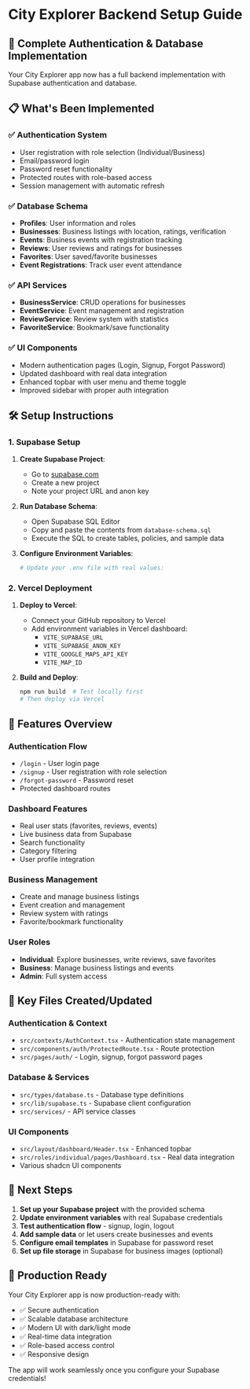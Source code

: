 # City Explorer Backend Setup Guide

## 🚀 Complete Authentication & Database Implementation

Your City Explorer app now has a full backend implementation with Supabase authentication and database.

## 📋 What's Been Implemented

### ✅ **Authentication System**
- User registration with role selection (Individual/Business)
- Email/password login
- Password reset functionality
- Protected routes with role-based access
- Session management with automatic refresh

### ✅ **Database Schema**
- **Profiles**: User information and roles
- **Businesses**: Business listings with location, ratings, verification
- **Events**: Business events with registration tracking
- **Reviews**: User reviews and ratings for businesses
- **Favorites**: User saved/favorite businesses
- **Event Registrations**: Track user event attendance

### ✅ **API Services**
- **BusinessService**: CRUD operations for businesses
- **EventService**: Event management and registration
- **ReviewService**: Review system with statistics
- **FavoriteService**: Bookmark/save functionality

### ✅ **UI Components**
- Modern authentication pages (Login, Signup, Forgot Password)
- Updated dashboard with real data integration
- Enhanced topbar with user menu and theme toggle
- Improved sidebar with proper auth integration

## 🛠️ Setup Instructions

### 1. Supabase Setup


1. **Create Supabase Project**:
   - Go to [supabase.com](https://supabase.com)
   - Create a new project
   - Note your project URL and anon key

2. **Run Database Schema**:
   - Open Supabase SQL Editor
   - Copy and paste the contents from `database-schema.sql`
   - Execute the SQL to create tables, policies, and sample data

3. **Configure Environment Variables**:
   ```bash
   # Update your .env file with real values:

   
   ```

### 2. Vercel Deployment

1. **Deploy to Vercel**:
   - Connect your GitHub repository to Vercel
   - Add environment variables in Vercel dashboard:
     - `VITE_SUPABASE_URL`
     - `VITE_SUPABASE_ANON_KEY`
     - `VITE_GOOGLE_MAPS_API_KEY`
     - `VITE_MAP_ID`

2. **Build and Deploy**:
   ```bash
   npm run build  # Test locally first
   # Then deploy via Vercel
   ```

## 🔑 Features Overview

### **Authentication Flow**
- `/login` - User login page
- `/signup` - User registration with role selection
- `/forgot-password` - Password reset
- Protected dashboard routes

### **Dashboard Features**
- Real user stats (favorites, reviews, events)
- Live business data from Supabase
- Search functionality
- Category filtering
- User profile integration

### **Business Management**
- Create and manage business listings
- Event creation and management
- Review system with ratings
- Favorite/bookmark functionality

### **User Roles**
- **Individual**: Explore businesses, write reviews, save favorites
- **Business**: Manage business listings and events
- **Admin**: Full system access

## 🔧 Key Files Created/Updated

### **Authentication & Context**
- `src/contexts/AuthContext.tsx` - Authentication state management
- `src/components/auth/ProtectedRoute.tsx` - Route protection
- `src/pages/auth/` - Login, signup, forgot password pages

### **Database & Services**
- `src/types/database.ts` - Database type definitions
- `src/lib/supabase.ts` - Supabase client configuration
- `src/services/` - API service classes

### **UI Components**
- `src/layout/dashboard/Header.tsx` - Enhanced topbar
- `src/roles/individual/pages/Dashboard.tsx` - Real data integration
- Various shadcn UI components

## 🎯 Next Steps

1. **Set up your Supabase project** with the provided schema
2. **Update environment variables** with real Supabase credentials
3. **Test authentication flow** - signup, login, logout
4. **Add sample data** or let users create businesses and events
5. **Configure email templates** in Supabase for password reset
6. **Set up file storage** in Supabase for business images (optional)

## 🚀 Production Ready

Your City Explorer app is now production-ready with:
- ✅ Secure authentication
- ✅ Scalable database architecture
- ✅ Modern UI with dark/light mode
- ✅ Real-time data integration
- ✅ Role-based access control
- ✅ Responsive design

The app will work seamlessly once you configure your Supabase credentials!